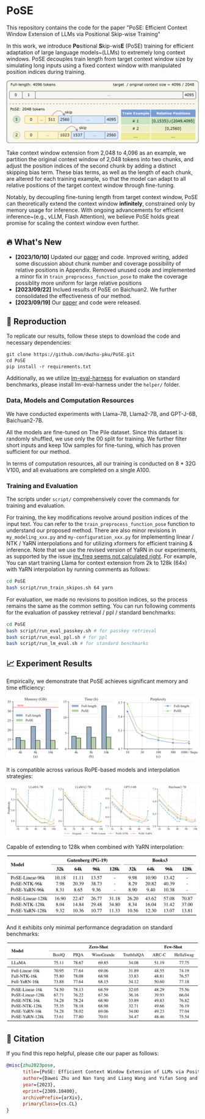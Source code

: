 # PoSE

This repository contains the code for the paper "PoSE: Efficient Context Window Extension of LLMs via Positional Skip-wise Training"

In this work, we introduce **Po**sitional **S**kip-wis**E** (PoSE) training for efficient adaptation of large language models~(LLMs) to extremely long context windows. PoSE decouples train length from target context window size by simulating long inputs using  a fixed context window with manipulated position indices during training.


![PoSE](imgs/pose.png)

Take context window extension from 2,048 to 4,096 as an example, we partition the original context window of 2,048 tokens into two chunks, and adjust the position indices of the second chunk by adding a distinct skipping bias term. These bias terms, as well as the length of each chunk, are altered for each training example, so that the model can adapt to all relative positions of the target context window through fine-tuning.

Notably, by decoupling fine-tuning length from target context window, PoSE can theoretically extend the context window **infinitely**, constrained only by memory usage for inference. With ongoing advancements for efficient inference~(e.g., vLLM, Flash Attention), we believe PoSE holds great promise for scaling the context window even further.

## 🔥 What's New
* **[2023/10/10]** Updated our [paper](https://github.com/dwzhu-pku/PoSE/blob/master/paper/PoSE-v2.pdf) and code. Improved writing, added some discussion about chunk number and coverage possibility of relative positions in Appendix. Removed unused code and implemented a minor fix in `train_preprocess_function_pose` to make the coverage possiblity more uniform for large relative positions
* **[2023/09/22]** Inclued results of PoSE on Baichuan2. We further consolidated the effectiveness of our method.
* **[2023/09/19]** Our [paper](https://arxiv.org/abs/2309.10400) and code were released.

## 🔧 Reproduction
To replicate our results, follow these steps to download the code and necessary dependencies:
```
git clone https://github.com/dwzhu-pku/PoSE.git
cd PoSE
pip install -r requirements.txt
```
Additionally, as we utilize [lm-eval-harness](https://github.com/EleutherAI/lm-evaluation-harness) for evaluation on standard benchmarks, please install lm-eval-harness under the `helper/` folder.

### Data, Models and Computation Resources
We have conducted experiments with Llama-7B, Llama2-7B, and GPT-J-6B, Baichuan2-7B.

All the models are fine-tuned on The Pile dataset. Since this dataset is randomly shuffled, we use only the 00 split for training. We further filter short inputs and keep 10w samples for fine-tuning, which has proven sufficient for our method.

In terms of computation resources, all our training is conducted on 8 * 32G V100, and all evaluations are completed on a single A100.

### Training and Evaluation


The scripts under `script/` comprehensively cover the commands for training and evaluation.

For training, the key modifications revolve around position indices of the input text. You can refer to the `train_preprocess_function_pose` function to understand our proposed method. There are also minor revisions in `my_modeling_xxx.py` and `my-configuration_xxx.py` for implementing linear / NTK / YaRN interpolations and for utilizing xformers for efficient training & inference. Note that we use the revised version of YaRN in our experiments, as supported by the issue [inv_freq seems not calculated right](https://github.com/jquesnelle/yarn/issues/24). For example, You can start training Llama for context extension from 2k to 128k (64x) with YaRN interpolation by running comments as follows:

```bash
cd PoSE
bash script/run_train_skipos.sh 64 yarn
```

For evaluation, we made no revisions to position indices, so the process remains the same as the common setting. You can run following comments for the evaluation of passkey retrieval / ppl / standard benchmarks:

```bash
cd PoSE
bash script/run_eval_passkey.sh # for passkey retrieval
bash script/run_eval_ppl.sh # for ppl
bash script/run_lm_eval.sh # for standard benchmarks
```

## 📈 Experiment Results
Empirically, we demonstrate that PoSE achieves significant memory and time efficiency:

![efficiency](imgs/efficiency.png)

It is compatible across various RoPE-based models and interpolation strategies:

![widely_compatible](imgs/widely_compatible.png)

Capable of extending to 128k when combined with YaRN interpolation:

![extremely_long](imgs/extremely_long.png)

And it exhibits only minimal performance degradation on standard benchmarks:

![standard](imgs/standard.png)

## 🌟 Citation
If you find this repo helpful, please cite our paper as follows:

```bibtex
@misc{zhu2023pose,
      title={PoSE: Efficient Context Window Extension of LLMs via Positional Skip-wise Training}, 
      author={Dawei Zhu and Nan Yang and Liang Wang and Yifan Song and Wenhao Wu and Furu Wei and Sujian Li},
      year={2023},
      eprint={2309.10400},
      archivePrefix={arXiv},
      primaryClass={cs.CL}
}
```